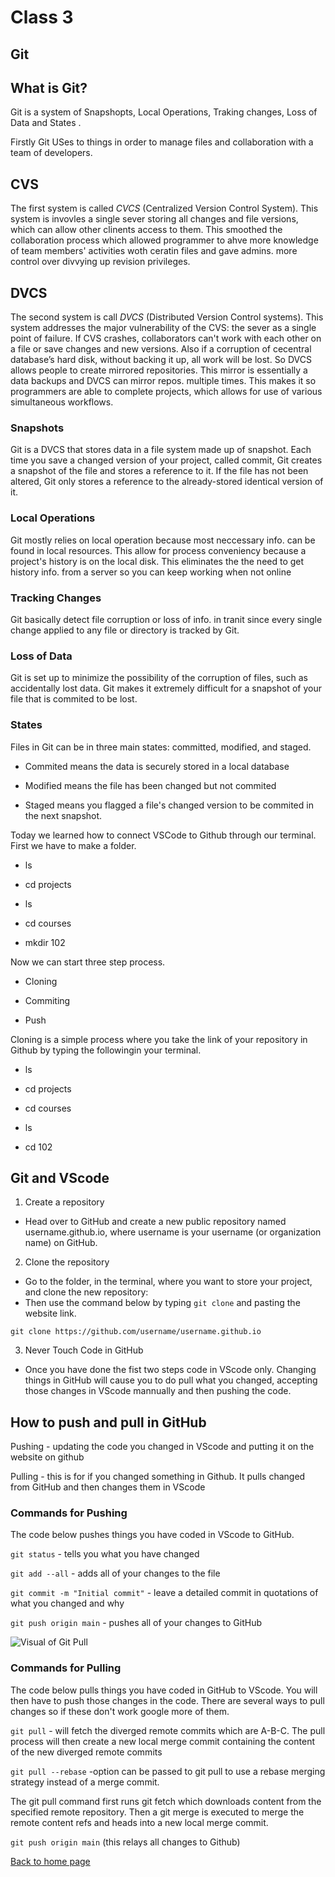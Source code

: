 # Class 3

## Git

## What is Git?

Git is a system of Snapshopts, Local Operations, Traking changes, Loss of Data and States .

Firstly Git USes to things in order to manage files and collaboration with a team of developers.

## CVS

The first system is called *CVCS* (Centralized Version Control System). This system is invovles a single sever storing all changes and file versions, which can allow other clinents access to them. This smoothed the collaboration process which allowed programmer to ahve more knowledge of team members' activities woth ceratin files and gave admins. more control over divvying up revision privileges.

## DVCS

The second system is call *DVCS* (Distributed Version Control systems). This system addresses the major vulnerability of the CVS: the sever as a single point of failure. If CVS crashes, collaborators can't work with each other on a file or save changes and new versions. Also if a corruption of cecentral database’s hard disk, without backing it up, all work will be lost. So DVCS allows people to create mirrored repositories. This mirror is essentially a data backups and DVCS can mirror repos. multiple times. This makes it so programmers are able to complete projects, which allows for use of various simultaneous workflows.

### Snapshots

Git is a DVCS that stores data in a file system made up of snapshot. Each time you save a changed version of your project, called commit, Git creates a snapshot of the file and stores a reference to it. If the file has not been altered, Git only stores a reference to the already-stored identical version of it.

### Local Operations

Git mostly relies on local operation because most neccessary info. can be found in local resources. This allow for process conveniency because a project's history is on the local disk. This eliminates the the need to get history info. from a server so you can keep working when not online

### Tracking Changes

Git basically detect file corruption or loss of info. in tranit since every single change applied to any file or directory is tracked by Git.

### Loss of Data

Git is set up to minimize the possibility of the corruption of files, such as accidentally lost data. Git makes it extremely difficult for a snapshot of your file that is commited to be lost.

### States

Files in Git can be in three main states: committed, modified, and staged.

- Commited means the data is securely stored in a local database

- Modified means the file has been changed but not commited

- Staged means you flagged a file's changed version to be commited in the next snapshot.

Today we learned how to connect VSCode to Github through our terminal. First we have to make a folder.

- ls

- cd projects

- ls

- cd courses

- mkdir 102

 Now we can start three step process.

- Cloning

- Commiting

- Push

Cloning is a simple process where you take the link of your repository in Github by typing the followingin your terminal.

- ls

- cd projects

- cd courses

- ls

- cd 102

## Git and VScode

1. Create a repository

- Head over to GitHub and create a new public repository named username.github.io, where username is your username (or organization name) on GitHub.

2. Clone the repository

- Go to the folder, in the terminal, where you want to store your project, and clone the new repository:
- Then use the command below by typing `git clone` and pasting the website link.

`git clone https://github.com/username/username.github.io`

3. Never Touch Code in GitHub

- Once you have done the fist two steps code in VScode only. Changing things in GitHub will cause you to do pull what you changed, accepting those changes in VScode mannually and then pushing the code.

## How to push and pull in GitHub

Pushing - updating the code you changed in VScode and putting it on the website on github

Pulling - this is for if you changed something in Github. It pulls changed from GitHub and then changes them in VScode

### Commands for Pushing

The code below pushes things you have coded in VScode to GitHub.

`git status` - tells you what you have changed

`git add --all` - adds all of your changes to the file

`git commit -m "Initial commit"` - leave a detailed commit in quotations of what you changed and why

`git push origin main` - pushes all of your changes to GitHub

![Visual of Git Pull](https://wac-cdn.atlassian.com/dam/jcr:63e58c34-b273-4e48-a6b1-6e3ba4d4a0ea/01%20bubble%20diagram-01.svg?cdnVersion=747)

### Commands for Pulling

The code below pulls things you have coded in GitHub to VScode. You will then have to push those changes in the code. There are several ways to pull changes so if these don't work google more of them.

`git pull` - will fetch the diverged remote commits which are A-B-C. The pull process will then create a new local merge commit containing the content of the new diverged remote commits

`git pull --rebase` -option can be passed to git pull to use a rebase merging strategy instead of a merge commit.

The git pull command first runs git fetch which downloads content from the specified remote repository. Then a git merge is executed to merge the remote content refs and heads into a new local merge commit.

`git push origin main` (this relays all changes to Github)

[Back to home page](../../README.md)